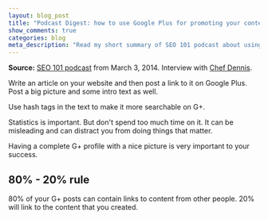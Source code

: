 ```yaml
---
layout: blog_post
title: "Podcast Digest: how to use Google Plus for promoting your content"
show_comments: true
categories: blog
meta_description: "Read my short summary of SEO 101 podcast about using Google Plus for promoting your content."
---
```


**Source:** [SEO 101 podcast](http://www2.webmasterradio.fm/seo-101/2014/more-blogging-and-google-plus-insight-with-chef-dennis-littley/) from March 3, 2014. Interview with [Chef Dennis](http://www.askchefdennis.com/).

Write an article on your website and then post a link to it on Google Plus. Post a big picture and some intro text as well.

Use hash tags in the text to make it more searchable on G+.

Statistics is important. But don't spend too much time on it. It can be misleading and can distract you from doing things that matter.

Having a complete G+ profile with a nice picture is very important to your success.

## 80% - 20% rule

80% of your G+ posts can contain links to content from other people. 20% will link to the content that you created.
